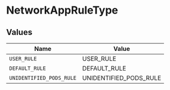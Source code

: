 # NetworkAppRuleType


## Values

| Name                     | Value                    |
| ------------------------ | ------------------------ |
| `USER_RULE`              | USER_RULE                |
| `DEFAULT_RULE`           | DEFAULT_RULE             |
| `UNIDENTIFIED_PODS_RULE` | UNIDENTIFIED_PODS_RULE   |